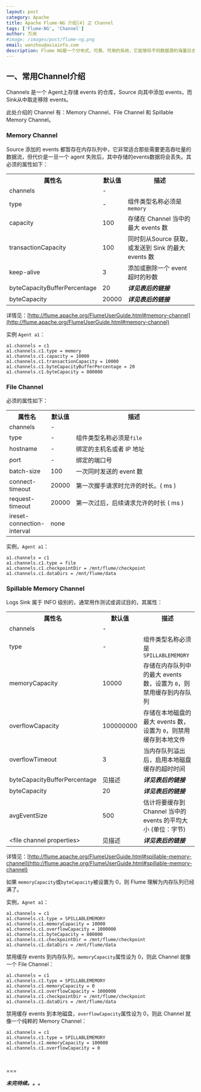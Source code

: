```yaml
---
layout: post
category: Apache
title: Apache Flume-NG 介绍[4] 之 Channel
tags: ['Flume-NG', 'Channel']
author: 万洲
#image: /images/post/flume-ng.png
email: wanzhou@asiainfo.com
description: Flume NG是一个分布式、可靠、可用的系统，它能够将不同数据源的海量日志数据进行高效收集、聚合、移动，最后存储到一个中心化数据存储系统中。由原来的Flume OG到现在的Flume NG，进行了架构重构，经过架构重构后，Flume NG更像是一个轻量的小工具，非常简单，容易适应各种方式日志收集，并支持failover和负载均衡。
---
```



## 一、常用Channel介绍
Channels 是一个 Agent上存储 events 的仓库，Source 向其中添加 events，而 Sink从中取走移除 events。

此处介绍的 Channel 有：Memory Channel、File Channel 和 Spillable Memory Channel。

### Memory Channel
Source 添加的 events 都暂存在内存队列中，它非常适合那些需要更高吞吐量的数据流，但代价是一旦一个 agent 失败后，其中存储的events数据将会丢失。其必须的属性如下：

<table width="100%">
<tr><th width="15%">属性名</th><th width="10%">默认值</th><th>描述</th></tr>
<tr><td width="15%">channels</td><td width="10%">-</td><td></td></tr>
<tr><td width="15%">type</td><td width="10%">-</td><td>组件类型名称必须是<code>memory</code></td></tr>
<tr><td width="15%">capacity</td><td width="10%">100</td><td>存储在 Channel 当中的最大 events 数</td></tr>
<tr><td width="15%">transactionCapacity</td><td width="10%">100</td><td>同时刻从Source 获取，或发送到 Sink 的最大 events 数</td></tr>
<tr><td width="15%">keep-alive</td><td width="10%">3</td><td>添加或删除一个 event 超时的秒数</td></tr>
<tr><td width="15%">byteCapacityBufferPercentage</td><td width="10%">20</td><td><i><b>详见表后的链接</b></i></td></tr>
<tr><td width="15%">byteCapacity</td><td width="10%">20000</td><td><i><b>详见表后的链接</b></i></td></tr></table>

详情见：[http://flume.apache.org/FlumeUserGuide.html#memory-channel](http://flume.apache.org/FlumeUserGuide.html#memory-channel)

实例 `Agent a1`：

	a1.channels = c1
	a1.channels.c1.type = memory
	a1.channels.c1.capacity = 10000
	a1.channels.c1.transactionCapacity = 10000
	a1.channels.c1.byteCapacityBufferPercentage = 20
	a1.channels.c1.byteCapacity = 800000
	
### File Channel
必须的属性如下：

<table width="100%">
<tr><th width="15%">属性名</th><th width="10%">默认值</th><th>描述</th></tr>
<tr><td width="15%">channels</td><td width="10%">-</td><td></td></tr>
<tr><td width="15%">type</td><td width="10%">-</td><td>组件类型名称必须是<code>file</code></td></tr>
<tr><td width="15%">hostname</td><td width="10%">-</td><td>绑定的主机名或者 IP 地址</td></tr>
<tr><td width="15%">port</td><td width="10%">-</td><td>绑定的端口号</td></tr>
<tr><td width="15%">batch-size</td><td width="10%">100</td><td>一次同时发送的 event 数</td></tr>
<tr><td width="15%">connect-timeout</td><td width="10%">20000</td><td>第一次握手请求时允许的时长。( ms )</td></tr>
<tr><td width="15%">request-timeout</td><td width="10%">20000</td><td>第一次过后，后续请求允许的时长 ( ms )</td></tr>
<tr><td width="15%">ireset-connection-interval</td><td width="10%">none</td><td></td></tr>
</table>

实例，`Agent a1`：

	a1.channels = c1
	a1.channels.c1.type = file
	a1.channels.c1.checkpointDir = /mnt/flume/checkpoint
	a1.channels.c1.dataDirs = /mnt/flume/data
	
### Spillable Memory Channel
Logs Sink 属于 INFO 级别的，通常用作测试或调试目的，其属性：

<table width="100%">
<tr><th width="15%">属性名</th><th width="10%">默认值</th><th>描述</th></tr>
<tr><td width="15%">channels</td><td width="10%">-</td><td></td></tr>
<tr><td width="15%">type</td><td width="10%">-</td><td>组件类型名称必须是<code>SPILLABLEMEMORY</code></td></tr>
<tr><td width="15%">memoryCapacity</td><td width="10%">10000</td><td>存储在内存队列中的最大 events 数，设置为 <code>0</code>，则禁用缓存到内存队列</td></tr>
<tr><td width="15%">overflowCapacity</td><td width="10%">100000000</td><td>存储在本地磁盘的最大 events 数，设置为 <code>0</code>，则禁用缓存到本地文件</td></tr>
<tr><td width="15%">overflowTimeout</td><td width="10%">3</td><td>当内存队列溢出后，启用本地磁盘缓存的超时时间</td></tr>
<tr><td width="15%">byteCapacityBufferPercentage</td><td width="10%">见描述</td><td><i><b>详见表后的链接</b></i></td></tr>
<tr><td width="15%">byteCapacity</td><td width="10%">20</td><td><i><b>详见表后的链接</b></i></td></tr>
<tr><td width="15%">avgEventSize</td><td width="10%">500</td><td>估计将要缓存到 Channel 当中的 events 的平均大小 (单位：字节)</td></tr>
<tr><td width="15%">&lt;file channel properties&gt;</td><td width="10%">见描述</td><td><i><b>详见表后的链接</b></i></td></tr>
</table>

详情见：[http://flume.apache.org/FlumeUserGuide.html#spillable-memory-channel](http://flume.apache.org/FlumeUserGuide.html#spillable-memory-channel)

如果 `memoryCapacity`或`byteCapacity`被设置为 0，则 Flume 理解为内存队列已经满了。

实例，`Agnet a1`：

	a1.channels = c1
	a1.channels.c1.type = SPILLABLEMEMORY
	a1.channels.c1.memoryCapacity = 10000
	a1.channels.c1.overflowCapacity = 1000000
	a1.channels.c1.byteCapacity = 800000
	a1.channels.c1.checkpointDir = /mnt/flume/checkpoint
	a1.channels.c1.dataDirs = /mnt/flume/data
	
禁用缓存 events 到内存队列，`memoryCapacity`属性设为 0，则此 Channel 就像一个 File Channel：

	a1.channels = c1
	a1.channels.c1.type = SPILLABLEMEMORY
	a1.channels.c1.memoryCapacity = 0
	a1.channels.c1.overflowCapacity = 1000000
	a1.channels.c1.checkpointDir = /mnt/flume/checkpoint
	a1.channels.c1.dataDirs = /mnt/flume/data
禁用缓存 events 到本地磁盘，`overflowCapacity`属性设为 0，则此 Channel 就像一个纯粹的 Memory Channel：

	a1.channels = c1
	a1.channels.c1.type = SPILLABLEMEMORY
	a1.channels.c1.memoryCapacity = 100000
	a1.channels.c1.overflowCapacity = 0

</br>

===

***未完待续。。。***
